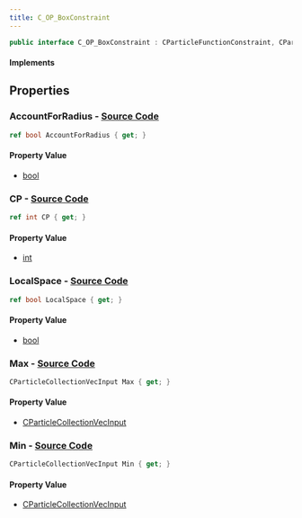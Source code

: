 ```yaml
---
title: C_OP_BoxConstraint
---
```


```csharp
public interface C_OP_BoxConstraint : CParticleFunctionConstraint, CParticleFunction, ISchemaClass<CParticleFunction>, ISchemaClass<CParticleFunctionConstraint>, ISchemaClass<C_OP_BoxConstraint>, ISchemaField, ISchemaClass, INativeHandle
```

#### Implements

## Properties

### **AccountForRadius** - [Source Code](https://github.com/swiftly-solution/swiftlys2/blob/main/managed/src/SwiftlyS2.Generated/Schemas/Interfaces/C_OP_BoxConstraint.cs#L24)

```csharp
ref bool AccountForRadius { get; }
```

#### Property Value

- [bool](https://learn.microsoft.com/dotnet/api/system.boolean)

### **CP** - [Source Code](https://github.com/swiftly-solution/swiftlys2/blob/main/managed/src/SwiftlyS2.Generated/Schemas/Interfaces/C_OP_BoxConstraint.cs#L20)

```csharp
ref int CP { get; }
```

#### Property Value

- [int](https://learn.microsoft.com/dotnet/api/system.int32)

### **LocalSpace** - [Source Code](https://github.com/swiftly-solution/swiftlys2/blob/main/managed/src/SwiftlyS2.Generated/Schemas/Interfaces/C_OP_BoxConstraint.cs#L22)

```csharp
ref bool LocalSpace { get; }
```

#### Property Value

- [bool](https://learn.microsoft.com/dotnet/api/system.boolean)

### **Max** - [Source Code](https://github.com/swiftly-solution/swiftlys2/blob/main/managed/src/SwiftlyS2.Generated/Schemas/Interfaces/C_OP_BoxConstraint.cs#L18)

```csharp
CParticleCollectionVecInput Max { get; }
```

#### Property Value

- [CParticleCollectionVecInput](/docs/api/shared/schemadefinitions/cparticlecollectionvecinput)

### **Min** - [Source Code](https://github.com/swiftly-solution/swiftlys2/blob/main/managed/src/SwiftlyS2.Generated/Schemas/Interfaces/C_OP_BoxConstraint.cs#L16)

```csharp
CParticleCollectionVecInput Min { get; }
```

#### Property Value

- [CParticleCollectionVecInput](/docs/api/shared/schemadefinitions/cparticlecollectionvecinput)

